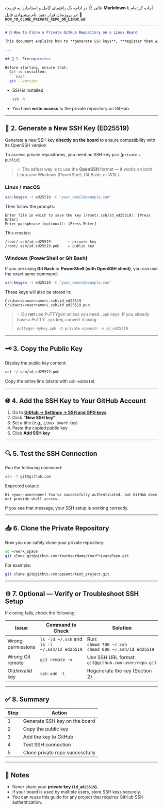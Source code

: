 عالی 👌
در ادامه یک راهنمای کامل و استاندارد به فرمت **Markdown** آماده کرده‌ام تا در پروژه‌تان قرار دهید.
نام پیشنهادی فایل:
📄 **`HOW_TO_CLONE_PRIVATE_REPO_ON_LINUX.md`**

---

````markdown
# 🧩 How to Clone a Private GitHub Repository on a Linux Board

This document explains how to **generate SSH keys**, **register them with GitHub**, and **clone a private repository** on a Linux-based embedded board (e.g., Raspberry Pi, BeagleBone, or industrial Linux boards).

---

## 📘 1. Prerequisites

Before starting, ensure that:
- Git is installed:  
  ```bash
  git --version
````

* SSH is installed:

  ```bash
  ssh -V
  ```
* You have **write access** to the private repository on GitHub.

---

## 🔑 2. Generate a New SSH Key (ED25519)

Generate a new SSH key **directly on the board** to ensure compatibility with its OpenSSH version.

To access private repositories, you need an SSH key pair (`private` + `public`).

> ✅ The safest way is to use the **OpenSSH** format — it works on both Linux and Windows (PowerShell, Git Bash, or WSL).

### **Linux / macOS**
```bash
ssh-keygen -t ed25519 -C "your_email@example.com"
````

Then follow the prompts:

```
Enter file in which to save the key (/root/.ssh/id_ed25519): [Press Enter]
Enter passphrase (optional): [Press Enter]
```

This creates:

```
/root/.ssh/id_ed25519        ← private key
/root/.ssh/id_ed25519.pub    ← public key
```

### **Windows (PowerShell or Git Bash)**

If you are using **Git Bash** or **PowerShell (with OpenSSH client)**, you can use the exact same command:

```bash
ssh-keygen -t ed25519 -C "your_email@example.com"
```

These keys will also be stored in:

```
C:\Users\<username>\.ssh\id_ed25519
C:\Users\<username>\.ssh\id_ed25519.pub
```

> 💡 Do **not** use PuTTYgen unless you need `.ppk` keys.
> If you already have a PuTTY `.ppk` key, convert it using:
>
> ```bash
> puttygen mykey.ppk -O private-openssh -o id_ed25519
> ```


---

## 🗝️ 3. Copy the Public Key

Display the public key content:

```bash
cat ~/.ssh/id_ed25519.pub
```

Copy the entire line (starts with `ssh-ed25519`).

---

## 🌐 4. Add the SSH Key to Your GitHub Account

1. Go to **[GitHub → Settings → SSH and GPG keys](https://github.com/settings/keys)**
2. Click **“New SSH key”**
3. Set a title (e.g., `Linux Board Key`)
4. Paste the copied public key
5. Click **Add SSH key**

---

## 🔍 5. Test the SSH Connection

Run the following command:

```bash
ssh -T git@github.com
```

Expected output:

```
Hi <your-username>! You've successfully authenticated, but GitHub does not provide shell access.
```

If you see that message, your SSH setup is working correctly.

---

## 📥 6. Clone the Private Repository

Now you can safely clone your private repository:

```bash
cd ~/work_space
git clone git@github.com:YourUserName/YourPrivateRepo.git
```

For example:

```bash
git clone git@github.com:qasemt/test_project.git
```

---

## ⚙️ 7. Optional — Verify or Troubleshoot SSH Setup

If cloning fails, check the following:

| Issue             | Command to Check                              | Solution                                                    |
| ----------------- | --------------------------------------------- | ----------------------------------------------------------- |
| Wrong permissions | `ls -ld ~/.ssh` and `ls -l ~/.ssh/id_ed25519` | Run:<br>`chmod 700 ~/.ssh`<br>`chmod 600 ~/.ssh/id_ed25519` |
| Wrong Git remote  | `git remote -v`                               | Use SSH URL format:<br>`git@github.com:user/repo.git`       |
| Old/invalid key   | `ssh-add -l`                                  | Regenerate the key (Section 2)                              |

---

## ✅ 8. Summary

| Step | Action                          |
| ---- | ------------------------------- |
| 1    | Generate SSH key on the board   |
| 2    | Copy the public key             |
| 3    | Add the key to GitHub           |
| 4    | Test SSH connection             |
| 5    | Clone private repo successfully |

---

## 🧠 Notes

* Never share your **private key (`id_ed25519`)**.
* If your board is used by multiple users, store SSH keys securely.
* You can reuse this guide for any project that requires GitHub SSH authentication.




